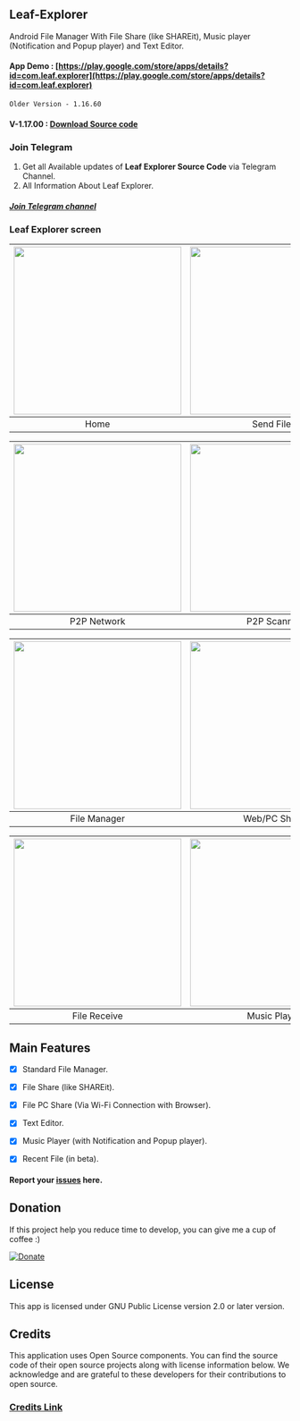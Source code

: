 ## Leaf-Explorer
Android File Manager With File Share (like SHAREit), Music player (Notification and Popup player) and Text Editor.

#### App Demo : [https://play.google.com/store/apps/details?id=com.leaf.explorer](https://play.google.com/store/apps/details?id=com.leaf.explorer)
```
Older Version - 1.16.60
```
#### V-1.17.00 : [Download Source code](https://github.com/Shiv-Shambhu/Leaf-Explorer/tree/main/Version)

### Join Telegram
1. Get all Available updates of **Leaf Explorer Source Code** via Telegram Channel.
2. All Information About Leaf Explorer.
##### [Join Telegram channel](https://t.me/Shiv_Shambhu_Github)</br>


### Leaf Explorer screen
| <img src = "https://github.com/Shiv-Shambhu/Leaf-Explorer/blob/main/Image/home_page.jpg" width = "300"/> | <img src = "https://github.com/Shiv-Shambhu/Leaf-Explorer/blob/main/Image/file_share.jpg" width = "300"/> |
|:---:|:---:|
| Home | Send Files |

| <img src = "https://github.com/Shiv-Shambhu/Leaf-Explorer/blob/main/Image/receive.jpg" width = "300"/> | <img src = "https://github.com/Shiv-Shambhu/Leaf-Explorer/blob/main/Image/finding_nearby.jpg" width = "300"/>|
|:---:|:---:|
| P2P Network | P2P Scanner |

| <img src = "https://github.com/Shiv-Shambhu/Leaf-Explorer/blob/main/Image/file_manager.jpg" width = "300"/> | <img src = "https://github.com/Shiv-Shambhu/Leaf-Explorer/blob/main/Image/web_pc_share.jpg" width = "300"/> |
|:---:|:---:|
| File Manager | Web/PC Share |

| <img src = "https://github.com/Shiv-Shambhu/Leaf-Explorer/blob/main/Image/file_receive.jpg" width = "300"/> | <img src = "https://github.com/Shiv-Shambhu/Leaf-Explorer/blob/main/Image/music_player.jpg" width = "300"/>|
|:---:|:---:|
| File Receive | Music Player |


## Main Features

- [x] Standard File Manager.
- [x] File Share (like SHAREit).
- [x] File PC Share (Via Wi-Fi Connection with Browser).
- [x] Text Editor.
- [x] Music Player (with Notification and Popup player).
- [x] Recent File (in beta).


#### Report your [issues](https://github.com/Shiv-Shambhu/Leaf-Explorer/issues) here.


## Donation
If this project help you reduce time to develop, you can give me a cup of coffee :)

[![Donate](https://www.paypalobjects.com/en_US/i/btn/btn_donateCC_LG.gif)](https://try-tolearn.blogspot.com/2021/07/donate.html?m=1)

## License

This app is licensed under GNU Public License version 2.0 or later version.

## Credits
This application uses Open Source components. You can find the source code of their open source projects along with license information below. We acknowledge and are grateful to these developers for their contributions to open source.
### [Credits Link](https://github.com/Shiv-Shambhu/Leaf-Explorer/blob/main/Project-Credit.md)

